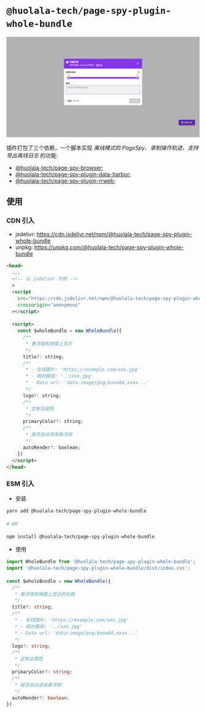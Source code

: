 # `@huolala-tech/page-spy-plugin-whole-bundle`

![Screenshot](./.github/screenshots/image.png)

插件打包了三个依赖，一个脚本实现 _离线模式的 PageSpy、录制操作轨迹、支持导出离线日志_ 的功能:

- [@huolala-tech/page-spy-browser](../page-spy-browser/);
- [@huolala-tech/page-spy-plugin-data-harbor](../page-spy-plugin-data-harbor/);
- [@huolala-tech/page-spy-plugin-rrweb](../page-spy-plugin-rrweb/);

## 使用

### CDN 引入

- jsdelivr: https://cdn.jsdelivr.net/npm/@huolala-tech/page-spy-plugin-whole-bundle
- unpkg: https://unpkg.com/@huolala-tech/page-spy-plugin-whole-bundle

```html
<head>
  ...
  <!-- 以 jsdelivr 为例 -->
  >
  <script
    src="https://cdn.jsdelivr.net/npm/@huolala-tech/page-spy-plugin-whole-bundle"
    crossorigin="anonymous"
  ></script>

  <script>
    const $wholeBundle = new WholeBundle({
      /**
       * 悬浮球和弹窗上显示
       */
      title?: string;
      /**
       * - 在线图片: 'https://example.com/xxx.jpg'
       * - 相对路径: '../xxx.jpg'
       * - Data url: 'data:image/png;base64,xxxx...'
       */
      logo?: string;
      /**
       * 定制主题色
       */
      primaryColor?: string;
      /**
       * 是否自动渲染悬浮球
       */
      autoRender?: boolean;
    })
  </script>
</head>
```

### ESM 引入

- 安装

```bash
yarn add @huolala-tech/page-spy-plugin-whole-bundle

# OR

npm install @huolala-tech/page-spy-plugin-whole-bundle
```

- 使用

```ts
import WholeBundle from '@huolala-tech/page-spy-plugin-whole-bundle';
import '@huolala-tech/page-spy-plugin-whole-bundle/dist/index.css';

const $wholeBundle = new WholeBundle({
  /**
   * 悬浮球和弹窗上显示的标题
   */
  title?: string;
  /**
   * - 在线图片: 'https://example.com/xxx.jpg'
   * - 相对路径: '../xxx.jpg'
   * - Data url: 'data:image/png;base64,xxxx...'
   */
  logo?: string;
  /**
   * 定制主题色
   */
  primaryColor?: string;
  /**
   * 是否自动渲染悬浮球
   */
  autoRender?: boolean;
})
```

